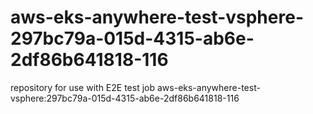 # aws-eks-anywhere-test-vsphere-297bc79a-015d-4315-ab6e-2df86b641818-116
repository for use with E2E test job aws-eks-anywhere-test-vsphere:297bc79a-015d-4315-ab6e-2df86b641818-116
